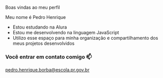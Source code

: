 Boas vindas ao meu perfil 

Meu nome é Pedro Henrique

- Estou estudando na Alura
- Estou me desenvolvendo na linguagem JavaScript
- Utilizo esse espaço para minha organização e compartilhamento dos meus projetos desenvolvidos

### Você entrar em contato comigo 📫

pedro.henrique.borba@escola.pr.gov.br
